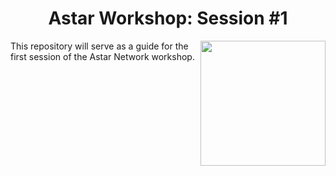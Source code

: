 <h1 align="center">Astar Workshop: Session #1</h1>
<img src="https://github.com/Juminstock/astar_workshop1/blob/main/Astar_portrait.png" align="right" width="200">
<p>
  This repository will serve as a guide for the first session of the Astar Network workshop.
</p>
